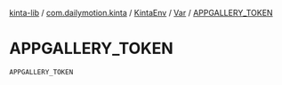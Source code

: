 [kinta-lib](../../../index.md) / [com.dailymotion.kinta](../../index.md) / [KintaEnv](../index.md) / [Var](index.md) / [APPGALLERY_TOKEN](./-a-p-p-g-a-l-l-e-r-y_-t-o-k-e-n.md)

# APPGALLERY_TOKEN

`APPGALLERY_TOKEN`